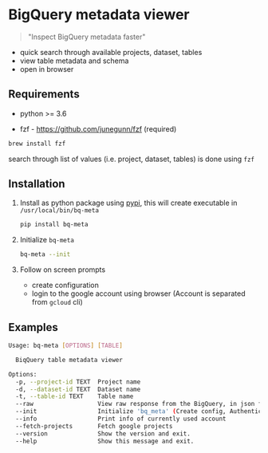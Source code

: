 # BigQuery metadata viewer

> "Inspect BigQuery metadata faster"

- quick search through available projects, dataset, tables
- view table metadata and schema
- open in browser

## Requirements

- python >= 3.6

- fzf - https://github.com/junegunn/fzf (required)

```bash
brew install fzf
```

search through list of values (i.e. project, dataset, tables) is done using `fzf`

## Installation

1. Install as python package using [pypi](https://pypi.org/project/bq-meta/), this will create executable in `/usr/local/bin/bq-meta`

    ```bash
    pip install bq-meta
    ```

2. Initialize `bq-meta`

    ```bash
    bq-meta --init
    ```

3. Follow on screen prompts

    - create configuration
    - login to the google account using browser (Account is separated from `gcloud` cli)

## Examples

```bash
Usage: bq-meta [OPTIONS] [TABLE]

  BiqQuery table metadata viewer

Options:
  -p, --project-id TEXT  Project name
  -d, --dataset-id TEXT  Dataset name
  -t, --table-id TEXT    Table name
  --raw                  View raw response from the BigQuery, in json format
  --init                 Initialize 'bq_meta' (Create config, Authenticate account, Fetch google projects)
  --info                 Print info of currently used account
  --fetch-projects       Fetch google projects
  --version              Show the version and exit.
  --help                 Show this message and exit.
```
